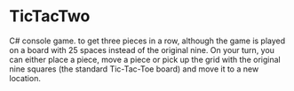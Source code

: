 # TicTacTwo
C# console game. to get three pieces in a row, although the game is played on a board with 25 spaces instead of the original nine. On your turn, you can either place a piece, move a piece or pick up the grid with the original nine squares (the standard Tic-Tac-Toe board) and move it to a new location.
